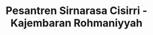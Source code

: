 ---
title: "Pesantren Sirnarasa Cisirri - Kajembaran Rohmaniyyah"
description: "Pesantren Peradaban Dunia dan Destinasi Wisata Religi dan Budaya Indonesia. Yayasan Pesantren Sirnarasa Cisiri, Kajembaran Rohmaniyyah."
---